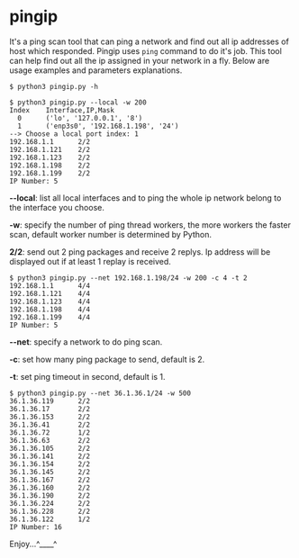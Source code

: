 # pingip

It's a ping scan tool that can ping a network and find out all ip addresses
of host which responded. Pingip uses `ping` command to do it's job. This tool
can help find out all the ip assigned in your network in a fly. Below
are usage examples and parameters explanations.

```shell
$ python3 pingip.py -h
```

```shell
$ python3 pingip.py --local -w 200
Index    Interface,IP,Mask
  0      ('lo', '127.0.0.1', '8')
  1      ('enp3s0', '192.168.1.198', '24')
--> Choose a local port index: 1
192.168.1.1      2/2
192.168.1.121    2/2
192.168.1.123    2/2
192.168.1.198    2/2
192.168.1.199    2/2
IP Number: 5
```

**--local**: list all local interfaces and to ping the whole ip network belong
to the interface you choose.

**-w**: specify the number of ping thread workers, the more workers the
faster scan, default worker number is determined by Python.

**2/2**: send out 2 ping packages and receive 2 replys. Ip address will be
displayed out if at least 1 replay is received.

```shell
$ python3 pingip.py --net 192.168.1.198/24 -w 200 -c 4 -t 2
192.168.1.1      4/4
192.168.1.121    4/4
192.168.1.123    4/4
192.168.1.198    4/4
192.168.1.199    4/4
IP Number: 5
```

**--net**: specify a network to do ping scan.

**-c**: set how many ping package to send, default is 2.

**-t**: set ping timeout in second, default is 1.

```shell
$ python3 pingip.py --net 36.1.36.1/24 -w 500
36.1.36.119      2/2
36.1.36.17       2/2
36.1.36.153      2/2
36.1.36.41       2/2
36.1.36.72       1/2
36.1.36.63       2/2
36.1.36.105      2/2
36.1.36.141      2/2
36.1.36.154      2/2
36.1.36.145      2/2
36.1.36.167      2/2
36.1.36.160      2/2
36.1.36.190      2/2
36.1.36.224      2/2
36.1.36.228      2/2
36.1.36.122      1/2
IP Number: 16
```

Enjoy...^____^
